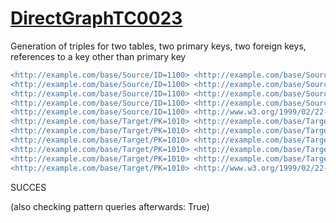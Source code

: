 
# [DirectGraphTC0023](https://www.w3.org/TR/rdb2rdf-test-cases/#DirectGraphTC0023)
Generation of triples for two tables, two primary keys, two foreign keys, references to a key other than primary key

```diff
<http://example.com/base/Source/ID=1100> <http://example.com/base/Source#ID> "1100"^^<http://www.w3.org/2001/XMLSchema#integer> .
<http://example.com/base/Source/ID=1100> <http://example.com/base/Source#attrA> "K2A2" .
<http://example.com/base/Source/ID=1100> <http://example.com/base/Source#attrB> "K2A1" .
<http://example.com/base/Source/ID=1100> <http://example.com/base/Source#ref-attrA;attrB> <http://example.com/base/Target/PK=1010> .
<http://example.com/base/Source/ID=1100> <http://www.w3.org/1999/02/22-rdf-syntax-ns#type> <http://example.com/base/Source> .
<http://example.com/base/Target/PK=1010> <http://example.com/base/Target#PK> "1010"^^<http://www.w3.org/2001/XMLSchema#integer> .
<http://example.com/base/Target/PK=1010> <http://example.com/base/Target#key1attr1> "K1A1" .
<http://example.com/base/Target/PK=1010> <http://example.com/base/Target#key1attr2> "K1A2" .
<http://example.com/base/Target/PK=1010> <http://example.com/base/Target#key2attr1> "K2A1" .
<http://example.com/base/Target/PK=1010> <http://example.com/base/Target#key2attr2> "K2A2" .
<http://example.com/base/Target/PK=1010> <http://www.w3.org/1999/02/22-rdf-syntax-ns#type> <http://example.com/base/Target> .
```

SUCCES

(also checking pattern queries afterwards: True)

